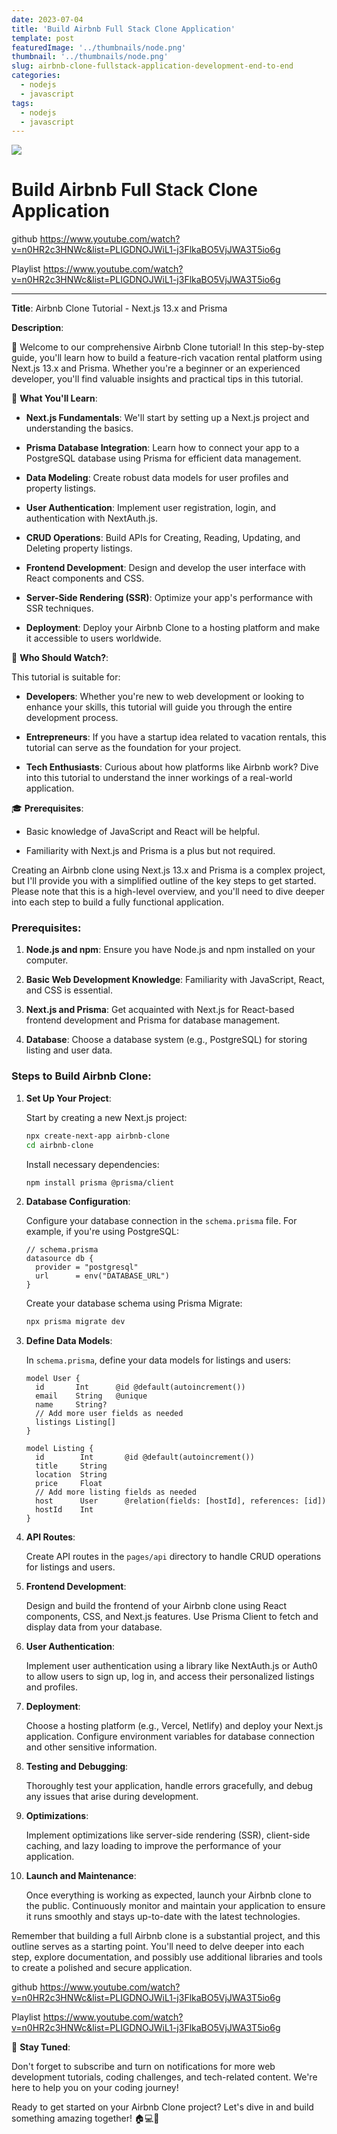 ```yaml
---
date: 2023-07-04
title: 'Build Airbnb Full Stack Clone Application'
template: post
featuredImage: '../thumbnails/node.png'
thumbnail: '../thumbnails/node.png'
slug: airbnb-clone-fullstack-application-development-end-to-end
categories:
  - nodejs
  - javascript
tags:
  - nodejs
  - javascript
---
```


![](https://i.ytimg.com/vi/gw4jO996Cjo/maxresdefault.jpg)

# Build Airbnb Full Stack Clone Application


github
https://www.youtube.com/watch?v=n0HR2c3HNWc&list=PLIGDNOJWiL1-j3FlkaBO5VjJWA3T5io6g

Playlist 
https://www.youtube.com/watch?v=n0HR2c3HNWc&list=PLIGDNOJWiL1-j3FlkaBO5VjJWA3T5io6g

---

**Title**: Airbnb Clone Tutorial - Next.js 13.x and Prisma

**Description**:

🏡 Welcome to our comprehensive Airbnb Clone tutorial! In this step-by-step guide, you'll learn how to build a feature-rich vacation rental platform using Next.js 13.x and Prisma. Whether you're a beginner or an experienced developer, you'll find valuable insights and practical tips in this tutorial.

🔨 **What You'll Learn**:

- **Next.js Fundamentals**: We'll start by setting up a Next.js project and understanding the basics.

- **Prisma Database Integration**: Learn how to connect your app to a PostgreSQL database using Prisma for efficient data management.

- **Data Modeling**: Create robust data models for user profiles and property listings.

- **User Authentication**: Implement user registration, login, and authentication with NextAuth.js.

- **CRUD Operations**: Build APIs for Creating, Reading, Updating, and Deleting property listings.

- **Frontend Development**: Design and develop the user interface with React components and CSS.

- **Server-Side Rendering (SSR)**: Optimize your app's performance with SSR techniques.

- **Deployment**: Deploy your Airbnb Clone to a hosting platform and make it accessible to users worldwide.

🚀 **Who Should Watch?**:

This tutorial is suitable for:

- **Developers**: Whether you're new to web development or looking to enhance your skills, this tutorial will guide you through the entire development process.

- **Entrepreneurs**: If you have a startup idea related to vacation rentals, this tutorial can serve as the foundation for your project.

- **Tech Enthusiasts**: Curious about how platforms like Airbnb work? Dive into this tutorial to understand the inner workings of a real-world application.

🎓 **Prerequisites**:

- Basic knowledge of JavaScript and React will be helpful.

- Familiarity with Next.js and Prisma is a plus but not required.

Creating an Airbnb clone using Next.js 13.x and Prisma is a complex project, but I'll provide you with a simplified outline of the key steps to get started. Please note that this is a high-level overview, and you'll need to dive deeper into each step to build a fully functional application.

### Prerequisites:

1. **Node.js and npm**: Ensure you have Node.js and npm installed on your computer.

2. **Basic Web Development Knowledge**: Familiarity with JavaScript, React, and CSS is essential.

3. **Next.js and Prisma**: Get acquainted with Next.js for React-based frontend development and Prisma for database management.

4. **Database**: Choose a database system (e.g., PostgreSQL) for storing listing and user data.

### Steps to Build Airbnb Clone:

1. **Set Up Your Project**:

   Start by creating a new Next.js project:

   ```bash
   npx create-next-app airbnb-clone
   cd airbnb-clone
   ```

   Install necessary dependencies:

   ```bash
   npm install prisma @prisma/client
   ```

2. **Database Configuration**:

   Configure your database connection in the `schema.prisma` file. For example, if you're using PostgreSQL:

   ```prisma
   // schema.prisma
   datasource db {
     provider = "postgresql"
     url      = env("DATABASE_URL")
   }
   ```

   Create your database schema using Prisma Migrate:

   ```bash
   npx prisma migrate dev
   ```

3. **Define Data Models**:

   In `schema.prisma`, define your data models for listings and users:

   ```prisma
   model User {
     id       Int      @id @default(autoincrement())
     email    String   @unique
     name     String?
     // Add more user fields as needed
     listings Listing[]
   }

   model Listing {
     id        Int       @id @default(autoincrement())
     title     String
     location  String
     price     Float
     // Add more listing fields as needed
     host      User      @relation(fields: [hostId], references: [id])
     hostId    Int
   }
   ```

4. **API Routes**:

   Create API routes in the `pages/api` directory to handle CRUD operations for listings and users.

5. **Frontend Development**:

   Design and build the frontend of your Airbnb clone using React components, CSS, and Next.js features. Use Prisma Client to fetch and display data from your database.

6. **User Authentication**:

   Implement user authentication using a library like NextAuth.js or Auth0 to allow users to sign up, log in, and access their personalized listings and profiles.

7. **Deployment**:

   Choose a hosting platform (e.g., Vercel, Netlify) and deploy your Next.js application. Configure environment variables for database connection and other sensitive information.

8. **Testing and Debugging**:

   Thoroughly test your application, handle errors gracefully, and debug any issues that arise during development.

9. **Optimizations**:

   Implement optimizations like server-side rendering (SSR), client-side caching, and lazy loading to improve the performance of your application.

10. **Launch and Maintenance**:

    Once everything is working as expected, launch your Airbnb clone to the public. Continuously monitor and maintain your application to ensure it runs smoothly and stays up-to-date with the latest technologies.

Remember that building a full Airbnb clone is a substantial project, and this outline serves as a starting point. You'll need to delve deeper into each step, explore documentation, and possibly use additional libraries and tools to create a polished and secure application.


github
https://www.youtube.com/watch?v=n0HR2c3HNWc&list=PLIGDNOJWiL1-j3FlkaBO5VjJWA3T5io6g

Playlist 
https://www.youtube.com/watch?v=n0HR2c3HNWc&list=PLIGDNOJWiL1-j3FlkaBO5VjJWA3T5io6g


📢 **Stay Tuned**:

Don't forget to subscribe and turn on notifications for more web development tutorials, coding challenges, and tech-related content. We're here to help you on your coding journey!

Ready to get started on your Airbnb Clone project? Let's dive in and build something amazing together! 🏠💻🚀
